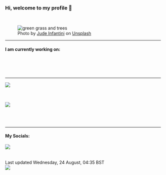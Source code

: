 <h3>Hi, welcome to my profile 👋</h3>

<br />
<figure>
  <img
    src="https://images.unsplash.com/photo-1523838432652-7367674c446b?crop=entropy&cs=tinysrgb&fit=max&fm=jpg&ixid=MnwyNzQ3MDB8MHwxfHJhbmRvbXx8fHx8fHx8fDE2NjEzMDU0MzE&ixlib=rb-1.2.1&q=80&w=1080&auto=format"
    alt="green grass and trees" 
  />
  <figcaption>Photo by <a
    href="https://unsplash.com/@judowoodo_?utm_source=Profile%20readme&utm_medium=referral">Jude Infantini</a> on <a
    href="https://unsplash.com/?utm_source=Profile%20readme&utm_medium=referral">Unsplash</a></figcaption>
</figure>


<hr />
<h4>I am currently working on:</h4>
<a href=""></a>

<br /><br /><br />

<hr />
<img
  src="https://github-readme-stats.vercel.app/api?username=shanelucy&show_icons=true&theme=calm"
/>
<br /><br /><br />

<img 
  src="https://github-readme-stats.vercel.app/api/top-langs/?username=shanelucy&theme=calm"
/>
<br /><br /><br /><br />
<hr />
<h4>My Socials:</h4>
<a href="https://uk.linkedin.com/in/shane-lucy-4735b616a">
  <img
    src="https://img.shields.io/badge/linkedin%20-%230077B5.svg?&style=for-the-badge&logo=linkedin&logoColor=white"
  />
</a>
<br /><br /><br />
Last updated Wednesday, 24 August, 04:35 BST
<br />
<img
  src="https://github.com/ShaneLucy/ShaneLucy/workflows/README%20build/badge.svg"
/>
